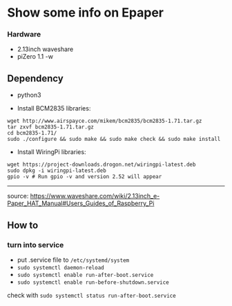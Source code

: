 # Show some info on Epaper

### Hardware 
- 2.13inch waveshare 
- piZero 1.1 -w

## Dependency
- python3

- Install BCM2835 libraries:
```
wget http://www.airspayce.com/mikem/bcm2835/bcm2835-1.71.tar.gz
tar zxvf bcm2835-1.71.tar.gz
cd bcm2835-1.71/
sudo ./configure && sudo make && sudo make check && sudo make install
```

- Install WiringPi libraries:
```
wget https://project-downloads.drogon.net/wiringpi-latest.deb
sudo dpkg -i wiringpi-latest.deb
gpio -v # Run gpio -v and version 2.52 will appear
```
---
source: https://www.waveshare.com/wiki/2.13inch_e-Paper_HAT_Manual#Users_Guides_of_Raspberry_Pi

## How to

### turn into service
- put .service file to `/etc/systemd/system`
- `sudo systemctl daemon-reload`
- `sudo systemctl enable run-after-boot.service`
- `sudo systemctl enable run-before-shutdown.service`

check with `sudo systemctl status run-after-boot.service`
